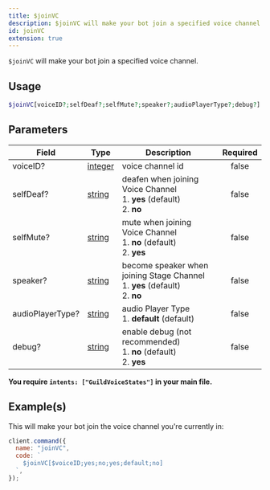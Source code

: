```yaml
---
title: $joinVC
description: $joinVC will make your bot join a specified voice channel.
id: joinVC
extension: true
---
```


`$joinVC` will make your bot join a specified voice channel.

## Usage

```php
$joinVC[voiceID?;selfDeaf?;selfMute?;speaker?;audioPlayerType?;debug?]
```

## Parameters

| Field            | Type                                                                                                | Description                                                                            | Required |
| ---------------- | --------------------------------------------------------------------------------------------------- | -------------------------------------------------------------------------------------- | :------: |
| voiceID?         | [integer](https://developer.mozilla.org/en-US/docs/Web/JavaScript/Reference/Global_Objects/Integer) | voice channel id                                                                       |  false   |
| selfDeaf?        | [string](https://developer.mozilla.org/en-US/docs/Web/JavaScript/Reference/Global_Objects/String)   | deafen when joining Voice Channel <br /> 1. **yes** (default) <br /> 2. **no**         |  false   |
| selfMute?        | [string](https://developer.mozilla.org/en-US/docs/Web/JavaScript/Reference/Global_Objects/String)   | mute when joining Voice Channel <br /> 1. **no** (default) <br /> 2. **yes**           |  false   |
| speaker?         | [string](https://developer.mozilla.org/en-US/docs/Web/JavaScript/Reference/Global_Objects/String)   | become speaker when joining Stage Channel <br /> 1. **yes** (default) <br /> 2. **no** |  false   |
| audioPlayerType? | [string](https://developer.mozilla.org/en-US/docs/Web/JavaScript/Reference/Global_Objects/String)   | audio Player Type <br /> 1. **default** (default)                                      |  false   |
| debug?           | [string](https://developer.mozilla.org/en-US/docs/Web/JavaScript/Reference/Global_Objects/String)   | enable debug (not recommended) <br /> 1. **no** (default) <br /> 2. **yes**            |  false   |

**You require `intents: ["GuildVoiceStates"]` in your main file.**

## Example(s)

This will make your bot join the voice channel you're currently in:

```javascript
client.command({
  name: "joinVC",
  code: `
    $joinVC[$voiceID;yes;no;yes;default;no]
  `,
});
```

